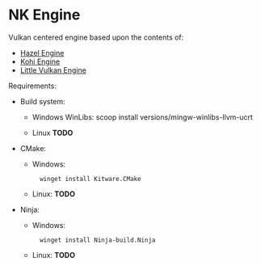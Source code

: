# NK Engine

Vulkan centered engine based upon the contents of:
* [Hazel Engine](https://github.com/TheCherno/Hazel.git)
* [Kohi Engine](https://github.com/travisvroman/kohi.git)
* [Little Vulkan Engine](https://github.com/blurrypiano/littleVulkanEngine.git)

Requirements:

* Build system:
    - Windows WinLibs:
        scoop install versions/mingw-winlibs-llvm-ucrt

    - Linux **TODO**

* CMake:

    - Windows:

            winget install Kitware.CMake

    - Linux: **TODO**

* Ninja:

    - Windows:

            winget install Ninja-build.Ninja

    - Linux: **TODO**
